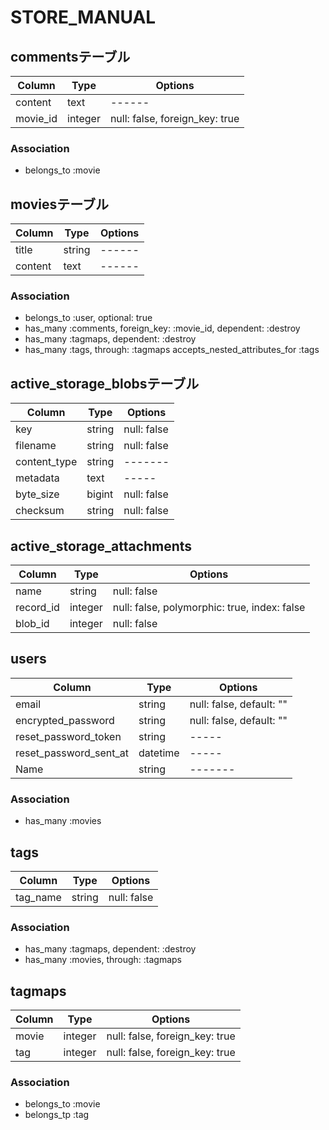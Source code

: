 # STORE_MANUAL 
## commentsテーブル
|Column|Type|Options|
|------|----|-------|
|content|text|------|
|movie_id|integer|null: false, foreign_key: true|
### Association
- belongs_to :movie

## moviesテーブル
|Column|Type|Options|
|------|----|-------|
|title|string|------|
|content|text|------|
### Association
- belongs_to :user, optional: true
- has_many :comments, foreign_key: :movie_id, dependent: :destroy
- has_many :tagmaps, dependent: :destroy
- has_many :tags, through: :tagmaps
  accepts_nested_attributes_for :tags

## active_storage_blobsテーブル
|Column|Type|Options|
|------|----|-------|
|key|string|null: false|
|filename|string|null: false|
|content_type|string|-------|
|metadata|text|-----|
|byte_size|bigint|null: false|
|checksum|string|null: false|

## active_storage_attachments
|Column|Type|Options|
|------|----|-------|
|name|string|null: false|
|record_id|integer|null: false, polymorphic: true, index: false|
|blob_id|integer|null: false|

## users
|Column|Type|Options|
|------|----|-------|
|email|string|null: false, default: ""|
|encrypted_password|string|null: false, default: ""|
|reset_password_token|string|-----|
|reset_password_sent_at|datetime|-----|
|Name|string|-------|
### Association
- has_many :movies

## tags
|Column|Type|Options|
|------|----|-------|
|tag_name|string|null: false|
### Association
- has_many :tagmaps, dependent: :destroy
- has_many :movies, through: :tagmaps

## tagmaps
|Column|Type|Options|
|------|----|-------|
|movie|integer|null: false, foreign_key: true|
|tag|integer|null: false, foreign_key: true|
### Association
- belongs_to :movie
- belongs_tp :tag